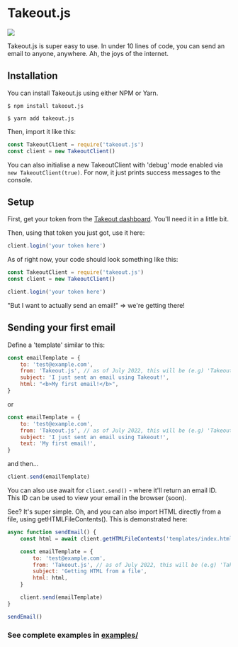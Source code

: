 # Takeout.js 
<img src="https://img.shields.io/npm/v/takeout.js?style=for-the-badge" />

Takeout.js is super easy to use. In under 10 lines of code, you can send an email to anyone, anywhere. Ah, the joys of the internet. 

## Installation 
You can install Takeout.js using either NPM or Yarn. 
```shell
$ npm install takeout.js
```
```shell
$ yarn add takeout.js
```

Then, import it like this:
```js
const TakeoutClient = require('takeout.js')
const client = new TakeoutClient()
```

You can also initialise a new TakeoutClient with 'debug' mode enabled via `new TakeoutClient(true)`. For now, it just prints success messages to the console. 

## Setup
First, get your token from the [Takeout dashboard](https://takeout.bysourfruit.com/dashboard). You'll need it in a little bit.

Then, using that token you just got, use it here: 
```js
client.login('your token here')
```

As of right now, your code should look something like this:
```js
const TakeoutClient = require('takeout.js')
const client = new TakeoutClient()

client.login('your token here')
```

"But I want to actually send an email!" => we're getting there!  

## Sending your first email

Define a 'template' similar to this: 
```js
const emailTemplate = {
    to: 'test@example.com',
    from: 'Takeout.js', // as of July 2022, this will be (e.g) 'Takeout.js via Takeout' 
    subject: 'I just sent an email using Takeout!',
    html: "<b>My first email!</b>",
}
```
or
```js
const emailTemplate = {
    to: 'test@example.com',
    from: 'Takeout.js', // as of July 2022, this will be (e.g) 'Takeout.js via Takeout' 
    subject: 'I just sent an email using Takeout!',
    text: 'My first email!',
}
```
and then... 
```js
client.send(emailTemplate)
```
You can also use await for `client.send()` - where it'll return an email ID. This ID can be used to view your email in the browser (soon).

See? It's super simple. Oh, and you can also import HTML directly from a file, using getHTMLFileContents(). 
This is demonstrated here: 
```js
async function sendEmail() {
    const html = await client.getHTMLFileContents('templates/index.html')

    const emailTemplate = {
        to: 'test@example.com',
        from: 'Takeout.js', // as of July 2022, this will be (e.g) 'Takeout.js via Takeout' 
        subject: 'Getting HTML from a file',
        html: html, 
    }

    client.send(emailTemplate)
}

sendEmail()
```

### See complete examples in [examples/](https://github.com/s0urfruit/takeout.js/tree/main/examples)
